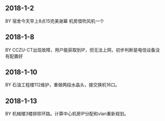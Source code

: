 ## 2018-1-2
BY 宿舍今天早上8点15完美谢幕
机房借吹风机一个

## 2018-1-8
BY CCZU-CT出现故障，用户能获取到IP，但无法上网，初步判断是电信设备没有配置好

## 2018-1-10
BY 石油工程楼112维护，重做两段水晶头，接交换机16口。

## 2018-1-13
BY 机械楼3楼排除环路。计算中心机房IP分配和vlan重新规划。

